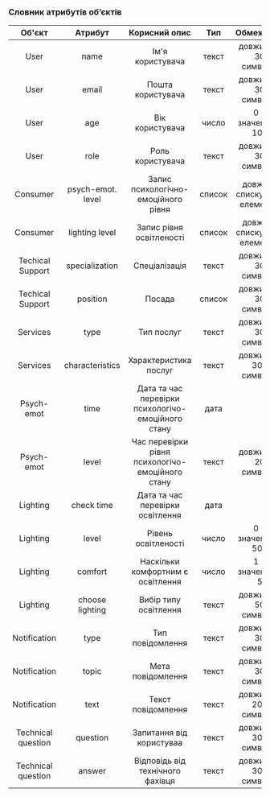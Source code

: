 ### Словник атрибутів об’єктів

|           Об'єкт           |         Атрибут          |                              Корисний опис                              |  Тип   |           Обмеження           |
| :------------------------: | :----------------------: | :---------------------------------------------------------------------: | :----: | :---------------------------: |
|            User            |           name           |                            Ім'я користувача                             | текст  |     довжина < 30 символів     |
|            User            |          email           |                            Пошта користувача                            | текст  |     довжина < 30 символів     |
|            User            |           age            |                             Вік користувача                             | число  |      0 < значення < 100       |
|            User            |           role           |                            Роль користувача                             | текст  |     довжина < 30 символів     |
|          Consumer          |    psych-emot. level      |                  Запис психологічно-емоційного рівня                    | список | довжина списку == 3 елементів |
|          Consumer          |        lighting level    |                      Запис рівня освітленості                      | список | довжина списку == 3 елементів |
|       Techical Support        |      specialization      |                          Спеціалізація                           | текст  |     довжина < 30 символів     |
|       Techical Support        |         position         |                             Посада                               | список |     довжина < 30 символів     |
| Services |    type     |                    Тип послуг                    | текст  |      довжина < 30 символів      |
| Services |    characteristics    | Характеристика послуг | текст  |      довжина < 300 символів      |
|         Psych-emot          |        time        |                  Дата та час перевірки психологічо-емоційного стану                  |  дата  |                               |
|         Psych-emot           |      level      |           Час перевірки рівня психологічо-емоційного стану           | текст  |     довжина < 20 символів     |
|         Lighting         |        check time        |                    Дата та час перевірки освітлення                    |  дата  |                               |
|         Lighting         |    level     |                Рівень освітленості                | число  |      0 < значення < 500      |
|         Lighting         |    comfort    | Наскільки комфортним є освітлення | число  |      1 < значення < 5      |
|         Lighting         |         choose lighting         |               Вибір типу освітлення               | текст  |     довжина < 50 символів       |
|        Notification        |           type           |                            Тип повідомлення                             | текст  |     довжина < 30 символів     |
|        Notification        |          topic           |                            Мета повідомлення                            | текст  |     довжина < 30 символів     |
|        Notification        |           text           |                           Текст повідомлення                            | текст  |    довжина < 200 символів     |
|     Technical question     |         question         |                        Запитання від користуваа                         | текст  |    довжина < 300 символів     |
|     Technical question     |          answer          |                    Відповідь від технічного фахівця                     | текст  |    довжина < 300 символів     |
